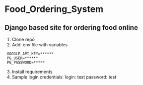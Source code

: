 # Food_Ordering_System
## Django based site for ordering food online
1. Clone repo
2. Add .env file with variables
```
 GOOGLE_API_KEY=******
 PG_USER=******
 PG_PASSWORD=*****
```
3. Install requirements
4. Sample login credentials:
login: test
password: test